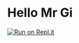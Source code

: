 # Hello Mr Gi

[![Run on Repl.it](https://repl.it/badge/github/Iscaraca/smart-attendance)](https://repl.it/github/Iscaraca/smart-attendance)